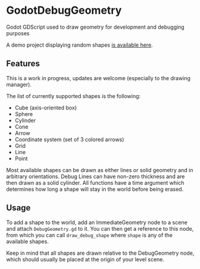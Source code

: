 # GodotDebugGeometry
Godot GDScript used to draw geometry for development and debugging purposes

A demo project displaying  random shapes [is available here](https://github.com/Cykyrios/GodotDebugGeometry-demo).

## Features
This is a work in progress, updates are welcome (especially to the drawing manager).

The list of currently supported shapes is the following:
* Cube (axis-oriented box)
* Sphere
* Cylinder
* Cone
* Arrow
* Coordinate system (set of 3 colored arrows)
* Grid
* Line
* Point

Most available shapes can be drawn as either lines or solid geometry and in arbitrary orientations. Debug Lines can have non-zero thickness and are then drawn as a solid cylinder. All functions have a time argument which determines how long a shape will stay in the world before being erased.

## Usage
To add a shape to the world, add an ImmediateGeometry node to a scene and attach `DebugGeometry.gd` to it. You can then get a reference to this node, from which you can call `draw_debug_shape` where `shape` is any of the available shapes.

Keep in mind that all shapes are drawn relative to the DebugGeometry node, which should usually be placed at the origin of your level scene.
